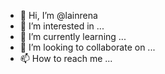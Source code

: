 - 👋 Hi, I’m @lainrena
- 👀 I’m interested in ...
- 🌱 I’m currently learning ...
- 💞️ I’m looking to collaborate on ...
- 📫 How to reach me ...

<!---
lainrena/lainrena is a ✨ special ✨ repository because its `README.md` (this file) appears on your GitHub profile.
You can click the Preview link to take a look at your changes.
--->
